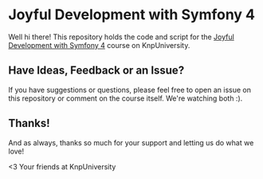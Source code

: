 # Joyful Development with Symfony 4

Well hi there! This repository holds the code and script
for the [Joyful Development with Symfony 4](https://knpuniversity.com/screencast/symfony4) course on KnpUniversity.

## Have Ideas, Feedback or an Issue?

If you have suggestions or questions, please feel free to
open an issue on this repository or comment on the course
itself. We're watching both :).

## Thanks!

And as always, thanks so much for your support and letting
us do what we love!

<3 Your friends at KnpUniversity
